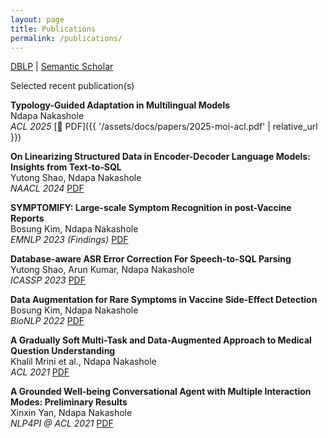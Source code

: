 ```yaml
---
layout: page
title: Publications
permalink: /publications/
---
```


[DBLP](https://dblp.org/pid/98/53.html) |  [Semantic Scholar](https://www.semanticscholar.org/author/Ndapandula-Nakashole/3115592)

Selected recent publication(s)

**Typology-Guided Adaptation in Multilingual Models**  
Ndapa Nakashole  
*ACL 2025* [📄 PDF]({{ '/assets/docs/papers/2025-moi-acl.pdf' | relative_url }})

**On Linearizing Structured Data in Encoder-Decoder Language Models: Insights from Text-to-SQL**  
Yutong Shao, Ndapa Nakashole  
*NAACL 2024* [PDF](https://aclanthology.org/2024.naacl-long.8.pdf)

**SYMPTOMIFY: Large-scale Symptom Recognition in post-Vaccine Reports**  
Bosung Kim, Ndapa Nakashole  
*EMNLP 2023 (Findings)* [PDF](https://aclanthology.org/2023.findings-emnlp.781.pdf)

**Database-aware ASR Error Correction For Speech-to-SQL Parsing**  
Yutong Shao, Arun Kumar, Ndapa Nakashole  
*ICASSP 2023* [PDF](https://adalabucsd.github.io/papers/2023_SpeakQL_ICASSP.pdf)

**Data Augmentation for Rare Symptoms in Vaccine Side-Effect Detection**  
Bosung Kim, Ndapa Nakashole  
*BioNLP 2022* [PDF](https://aclanthology.org/2022.bionlp-1.29.pdf)

**A Gradually Soft Multi-Task and Data-Augmented Approach to Medical Question Understanding**  
Khalil Mrini et al., Ndapa Nakashole  
*ACL 2021* [PDF](https://aclanthology.org/2021.acl-long.119.pdf)

**A Grounded Well-being Conversational Agent with Multiple Interaction Modes: Preliminary Results**  
Xinxin Yan, Ndapa Nakashole  
*NLP4PI @ ACL 2021* [PDF](https://aclanthology.org/2021.nlp4posimpact-1.16.pdf)



